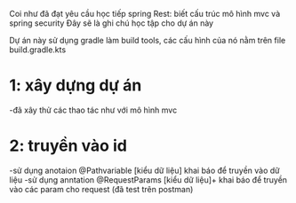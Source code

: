 Coi như đã đạt yêu cầu học tiếp spring Rest: biết cấu trúc mô hình mvc và spring security
Đây sẽ là ghi chú học tập cho dự án này

Dự án này sử dụng gradle làm build tools, các cấu hình của nó nằm trên file build.gradle.kts
# 1: xây dựng dự án
-đã xây thử các thao tác như với mô hình mvc
# 2: truyền vào id
-sử dụng anotaion @Pathvariable [kiểu dữ liệu] khai báo để truyền vào dữ liệu
-sử dụng anntation @RequestParams [kiểu dữ liệu]+ khai báo để truyền vào các param cho request (đã test trên postman)